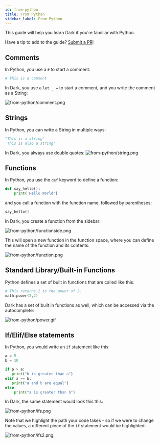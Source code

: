 ```yaml
---
id: from-python
title: From Python
sidebar_label: From Python
---
```


This guide will help you learn Dark if you're familiar with Python.

Have a tip to add to the guide?
[Submit a PR](https://github.com/darklang/docs/pulls)!

## Comments

In Python, you use a `#` to start a comment:

```python
# This is a comment
```

In Dark, you use a `let _ =` to start a comment, and you write the comment as a
String:

![from-python/comment.png](/docs/img/from-python/comment.png)

## Strings

In Python, you can write a String in multiple ways:

```python
"This is a string"
'This is also a string'
```

In Dark, you always use double quotes:
![from-python/string.png](/docs/img/from-python/string.png)

## Functions

In Python, you use the `def` keyword to define a function:

```python
def say_hello():
    print('Hello World')
```

and you call a function with the function name, followed by parentheses:

```python
say_hello()
```

In Dark, you create a function from the sidebar:

![from-python/functionside.png](/docs/img/from-python/functionside.png)

This will open a new function in the function space, where you can define the
name of the function and its contents:

![from-python/function.png](/docs/img/from-python/function.png)

## Standard Library/Built-in Functions

Python defines a set of built in functions that are called like this:

```python
# This returns 2 to the power of 2.
math.power(2,2)
```

Dark has a set of built in functions as well, which can be accessed via the
autocomplete:

![from-python/power.gif](/docs/img/from-python/power.gif)

## If/Elif/Else statements

In Python, you would write an `if` statement like this:

```python
a = 5
b = 10

if p > a:
   print("b is greater than a")
elif a == b:
   print("a and b are equal")
else
    print("a is greater than b")
```

In Dark, the same statement would look this this:

![from-python/ifs.png](/docs/img/from-python/ifs.png)

Note that we highlight the path your code takes - so if we were to change the
values, a different piece of the `if` statement would be highlighted:

![from-python/ifs2.png](/docs/img/from-python/ifs2.png)
